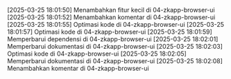 [2025-03-25 18:01:50] Menambahkan fitur kecil di 04-zkapp-browser-ui
[2025-03-25 18:01:52] Menambahkan komentar di 04-zkapp-browser-ui
[2025-03-25 18:01:55] Optimasi kode di 04-zkapp-browser-ui
[2025-03-25 18:01:57] Optimasi kode di 04-zkapp-browser-ui
[2025-03-25 18:01:59] Memperbarui dependensi di 04-zkapp-browser-ui
[2025-03-25 18:02:01] Memperbarui dokumentasi di 04-zkapp-browser-ui
[2025-03-25 18:02:03] Optimasi kode di 04-zkapp-browser-ui
[2025-03-25 18:02:05] Memperbarui dokumentasi di 04-zkapp-browser-ui
[2025-03-25 18:02:08] Menambahkan komentar di 04-zkapp-browser-ui
